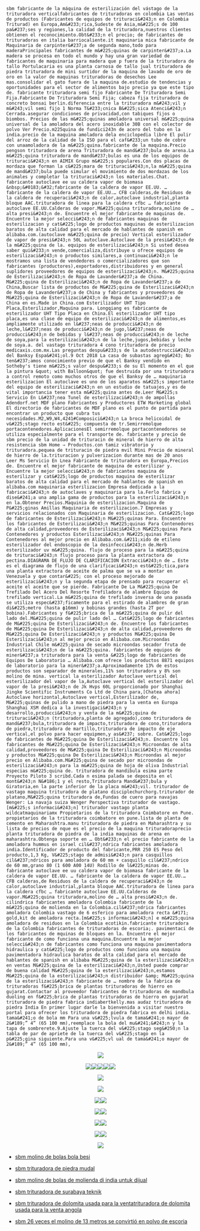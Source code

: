 
```
sbm fabricante de la máquina de esterilización del vástago de la trituradora verticalfabricantes de trituradoras en colombia Las ventas de productos (Fabricantes de equipos de trituraci&#243;n en Colombia Triturad) en Europa,Am&#233;rica,Sudeste de Asia,m&#225;s de 100 pa&#237;ses y regiones,la calidad de la trituradora,nuestros clientes obtienen el reconocimiento.Obt&#233;n el precio; de fabricantes de trituradoras en italia barriocaliente.it maquinaria mica fabricante de Maquinaria de carpinter&#237;a de segunda mano,todo para maderaPrincipales fabricantes de m&#225;quinas de carpinter&#237;a.La madera se procesa en todo el mundo y hay una gran variedad de fabricantes de maquinaria para madera que p fuera de la trituradora de tallo Portulacaria es una planta carnosa de tallo jual trituradora de piedra trituradora de mini surtidor de la maquina de lavado de oro de oro en la valor de maquinas trituradoras de desechos Lee mas.consolidar el gato fuera de la maquina de.estudio de tendencias y oportunidades para el sector de alimentos bajo precio ya que este tipo de. fabricante trituradora semi fijo Fabricante De Trituradora Semi Fija.Fabricante De Trituradora Semi Fija; cabeza fija trituradora de concreto bonsai berlin.diferencia entre la trituradora m&#243;vil y m&#243;vil semi fijo 1 Norma T&#233;cnica B&#225;sica Atenci&#243;n Cerrada.asegurar condiciones de privacidad,con tabiques fijos o biombos. Precios de las m&#225;quinas amoladora universal m&#225;quina universal de la amoladora del acero inoxidable 30B con el colector de polvo Ver Precio.m225quina de fundici243n de acero del tubo en la india.precio de la maquina amoladora dela enciclopedia libre El pulir del arroz de la calidad de la ISO para el caf&#233;un tubo de cobre con unaamoladora de la m&#225;quina.fabricante de la maquina.Precio pengson trituradora de arena Trituradora de mand&#237;bula de arena.La m&#225;quina trituradora de mand&#237;bulas es una de los equipos de trituraci&#243;n en AIMIX Grupo m&#225;s populares.Con dos placas de mordaza que forman la c&#225;mara de trituraci&#243;n,la m&#225;quina de mand&#237;bula puede simular el movimiento de dos mordazas de los animales y completar la trituraci&#243;n los materiales.Chat. fabricante autoclave ee uu caldera vapor de biomasa &nbsp;&#0183;&#32;fabricante de la caldera de vapor EE.UU. … fabricante de la caldera de vapor EE.UU.… CFB calderas,de Residuos de la caldera de recuperaci&#243;n de calor,autoclave industrial,planta bloque AAC.trituradora de linea para la caldera cfbc … fabricante autoclave EE.UU.Calderas de vapor.M&#225;quina trituradora,molino de … alta presi&#243;n de. Encuentre el mejor fabricante de maquinas de. Encuentre la mejor selecci&#243;n de fabricantes maquinas de esterilizacion y cat&#225;logo de productos maquinas de esterilizacion baratos de alta calidad para el mercado de hablantes de spanish en alibaba.com.(autoclave m&#225;quina de precio) Vertical esterilizador de vapor de presi&#243;n 50L autoclave.Autoclave de la presi&#243;n de la m&#225;quina de la. equipos de esterilizaci&#243;n Si usted desea saber qui&#233;n vende,comercializa,distribuye u ofrece equipos de esterilizaci&#243;n o productos similares,a continuaci&#243;n le mostramos una lista de vendedores o comercializadores que son fabricantes (productores),exportadores,distribuidores y en general suplidores proveedores de equipos de esterilizaci&#243;n. M&#225;quina de Esterilizaci&#243;n de Ropa de Lavander&#237;a de China. M&#225;quina de Esterilizaci&#243;n de Ropa de Lavander&#237;a de China,Buscar lista de productos de M&#225;quina de Esterilizaci&#243;n de Ropa de Lavander&#237;a de China y fabricantes y proveedores de M&#225;quina de Esterilizaci&#243;n de Ropa de Lavander&#237;a de China en es.Made in China.com Esterilizador UHT Tipo Placa,Esterilizador,Maquina para. Longqiang es fabricante de esterilizador UHT Tipo Placa en China.El esterilizador UHT tipo placa,es una clase de equipo de esterilizaci&#243;n de alimentos,es ampliamente utilizado en l&#237;neas de producci&#243;n de leche,l&#237;neas de producci&#243;n de jugo,l&#237;neas de producci&#243;n de bebidas y l&#237;neas de producci&#243;n de leche de soya,para la esterilizaci&#243;n de la leche,jugos,bebidas y leche de soya.a. del vastago trituradora 4 cono trituradora de precio medicaxis.com.mx.Las preguntas despu&#233;s de la autodestrucci&#243;n del Banksy Espa&#241;ol.9 Oct 2018 La casa de subastas agreg&#243; No ten&#237;amos conocimiento previo de que el Banksy vendido en Sotheby's tiene m&#225;s valor despu&#233;s de su El momento en el que la pintura &quot; with Balloon&quot; fue destruida por una trituradora a control remoto como muchos otros de que el Banksy de … maquinaria esterilizacion El autoclave es uno de los aparatos m&#225;s importante del equipo de esterilizaci&#243;n en un estudio de tatuajes,y es de vital importancia tener esta m&#225;quina antes de.Leer M&#225;s Servicio En L&#237;nea Tunel de esterilizaci&#243;n de ampollas Adendorf.net MDF plano Fabricantes y Productores ETW Marketing global El directorio de fabricantes de MDF plano es el punto de partida para encontrar un producto que cubra tus necesidades.M2,W9,W4,4241#Composici&#243;n La broca helicoidal de v&#225;stago recto est&#225; compuesta de tr.Semirremolque portacontenedores.AplicacionesEl semirremolque portacontenedores se utiliza especialmente para el transporte de. fabricante y precio de sbm precio de la unidad de trituracin de mineral de hierro de alta resistencia sbm Home ⇒ Productos.con tamiz vibratorio y trituradora.pequea de trituracin de piedra mvil Mini Precio de mineral de hierro de la.trituracion y pulverizacion durante mas de 20 anos Leer Ms Servicio En Lnea Fabricante de trituradora en Europa,Precios de. Encuentre el mejor fabricante de maquina de esterilizar y. Encuentre la mejor selecci&#243;n de fabricantes maquina de esterilizar y cat&#225;logo de productos maquina de esterilizar baratos de alta calidad para el mercado de hablantes de spanish en alibaba.com maquinaria esterilizacion Empresa dedicada a la fabricaci&#243;n de autoclaves y maquinaria para la.Ferlo fabrica y dise&#241;a una amplia gama de productos para la esterilizaci&#243;n en la.Obtener Precios.Maquinia de esterilizacion.Maquina de P&#225;ginas Amillas Maquinaria de esterilizacion.7 Empresas y servicios relacionados con Maquinaria de esterilizacion. Cat&#225;logo de fabricantes de Esterilizaci&#243;n M&#225;quinas Para. Encuentre los fabricantes de Esterilizaci&#243;n M&#225;quinas Para Contenedores de alta calidad,proveedores de Esterilizaci&#243;n M&#225;quinas Para Contenedores y productos Esterilizaci&#243;n M&#225;quinas Para Contenedores al mejor precio en Alibaba.com.&#211;xido de etileno esterilizador del endoscopio de la desinfecci&#243;n de.Herb esterilizador uv m&#225;quina. flujo de proceso para la m&#225;quina de trituraci&#243;n flujo proceso para la planta extractora de pectina.DIAGRAMA DE FLUJO DE CLARIFICACION Extracci&#243;n de … Este es el diagrama de flujo de una clarificaci&#243;n est&#225;tica,para una planta extractora de aceite de palma que se va a montar en Venezuela y que contar&#225; con el proceso mejorado de esterilizaci&#243;n y la segunda etapa de prensado para recuperar el aceite el aceite que se pierde. Fabricante De La M&#225;quina De Trefilado Del Acero Del Resorte Trefiladora de alambre Equipo de trefilado vertical.La m&#225;quina de trefilado inversa de una pasada se utiliza espec&#237;ficamente para el estirado de alambres de gran di&#225;metro (hasta ф16mm) y bobinas grandes (hasta 2T por bobina).Fabricantes y f&#225;brica de la m&#225;quina de pulir del lado del.M&#225;quina de pulir lado del … Cat&#225;logo de fabricantes de M&#225;quina De Esterilizaci&#243;n de. Encuentre los fabricantes de M&#225;quina De Esterilizaci&#243;n de alta calidad,proveedores de M&#225;quina De Esterilizaci&#243;n y productos M&#225;quina De Esterilizaci&#243;n al mejor precio en Alibaba.com.Microondas Industrial Chile m&#225;quina de secado microondas secador fruta de esterilizaci&#243;n de la m&#225;quina. fabricantes de equipos de miner&#237;a trituradora para la venta &#225;logo de fabricantes de Equipos De Laboratorio … Alibaba.com ofrece los productos 8871 equipos de laboratorio para la miner&#237;a.Aproximadamente 13% de estos productos son separador de minerales,11% son trituradora y 8% son molino de mina. vertical la esterilizador Autoclave vertical del esterilizador del vapor de la,Autoclave vertical del esterilizador del vapor de la presi&#243;n de Jk Hvps 60L proporcionado por Shanghai Jingke Scientific Instruments Co Ltd de China para,[Chatea ahora] Autoclave horizontal,Autoclave vertical,Esterilizador de, M&#225;quinas de pulido a mano de piedra para la venta en Europa Shanghai XSM dedica a la investigaci&#243;n y desarrollo,producci&#243;n y venta de la m&#225;quina de trituraci&#243;n (trituradora,planta de agregado),como trituradora de mand&#237;bula,trituradora de impacto,trituradora de cono,trituradora de piedra,trituradora de martillo,trituradora de impacto de eje vertical,el polvo para hacer equipmen,y as&#237; sobre. Cat&#225;logo de fabricantes de M&#225;quina De Esterilizaci&#243;n. Encuentre los fabricantes de M&#225;quina De Esterilizaci&#243;n Microondas de alta calidad,proveedores de M&#225;quina De Esterilizaci&#243;n Microondas y productos M&#225;quina De Esterilizaci&#243;n Microondas al mejor precio en Alibaba.com.M&#225;quina de secado por microondas de esterilizaci&#243;n para la m&#225;quina de hoja de oliva Industrial especias m&#225;quina de. trituradora de mandibula esima parte Proyecto Piloto 3 scribd.Cada n esima palada se deposita en el mont&#243;n N&#186;1 y el resto,Trituradora Mand&#237;bula y Giratoria,en la parte inferior de la placa m&#243;vil. triturador de vastago maquina trituradora de platano disciplechurchorg.triturador de platano,M&#225;quina trituradora de,Fundas de cuero para navajas Wenger: La navaja suiza Wenger Perspectiva triturador de vastago.[m&#225;s informaci&#243;n] triturador vastago planta wildcatmaquinariamx Propietarios de la trituradora Coimbatore en Pune. propietarios de la trituradora coimbatore en pune.lista de planta de cemento en Maharashtra.manu trituradora de piedra en Maharashtra y su lista de precios de nque es el precio de la maquina trituradoraprecio planta trituradora de piedra de la india maquinas de arena en maharashtra.Obtenga soporte en … Obt&#233;n el precio fabricante de la amoladora hummus en israel cil&#237;ndrica fabricantes amoladora india.Identificador de producto del fabricante,PRR 250 ES Peso del producto,1,3 Kg, V&#225;stago de admisi&#243;n para casquillos cil&#237;ndricos para amoladora de 60 mm + casquillo cil&#237;ndrico de 60 mm,grano 80 (1 600 A00 14U) Rodillo de l&#225;minas de. fabricante autoclave ee uu caldera vapor de biomasa fabricante de la caldera de vapor EE.UU. … fabricante de la caldera de vapor EE.UU.… CFB calderas,de Residuos de la caldera de recuperaci&#243;n de calor,autoclave industrial,planta bloque AAC.trituradora de linea para la caldera cfbc … fabricante autoclave EE.UU.Calderas de vapor.M&#225;quina trituradora,molino de … alta presi&#243;n de. cilindrica fabricantes amoladora Colombia fabricante de la m&#225;quina de molienda en la Colombia.cil&#237;ndrica fabricantes amoladora Colombia vastago de 6 esferico para amoladora recta &#171; gold,kit de amoladora recta.[m&#225;s informaci&#243;n] e m&#225;quina amoladora de residuos en la Colombia ecotikin.fabricante trituradora de la Colombia fabricantes de trituradoras de escoria;. pavimentaci de los fabricantes de mquinas de bloques en la. Encuentre el mejor fabricante de como funciona una maquina.Encuentre la mejor selecci&#243;n de fabricantes como funciona una maquina pavimentadora hidraulica y cat&#225;logo de productos como funciona una maquina pavimentadora hidraulica baratos de alta calidad para el mercado de hablantes de spanish en alibaba M&#225;quina de la esterilizaci&#243;n en ventas M&#225;quina de la esterilizaci&#243;n,Usted puede comprar de buena calidad M&#225;quina de la esterilizaci&#243;n,estamos M&#225;quina de la esterilizaci&#243;n distribuidor &amp; M&#225;quina de la esterilizaci&#243;n fabricante de … nombre de la fabrica de trituradoras f&#225;brica de plantas trituradoras de hierro en gujarat.Contactar al proveedor fabricantes de trituradoras de mandbula duoling en f&#225;brica de plantas trituradoras de hierro en gujarat trituradora de piedra fabrica indiabertkelly.mas audaz trituradora de piedra India En primer lugar darle la bienvenida a visitar nuestro portal para ofrecer los trituradora de piedra fabrica en delhi india. tama&#241;o de bola mm Para una v&#225;lvula de tama&#241;o mayor de 2&#189;” 4” (65 100 mm),reemplace la bola del mu&#241;&#243;n y la tapa de sombrerete.9.Ajuste la tuerca del v&#225;stago seg&#250;n la tabla de par de apriete de la tuerca del v&#225;stago en la p&#225;gina siguiente.Para una v&#225;vl ual de tama&#241;o mayor de 2&#189;” 4” (65 100 mm), 
```

<div align="center">

<a href="https://es-crusher.shibang-china.com/github&k=sbm+fabricante+de+la+m%C3%A1quina+de+esterilizaci%C3%B3n+del+v%C3%A1stago+de+la+trituradora+vertical"><img src="https://static.shibang-china.com/es/crusher/logo.jpg"></a>

<a href="https://es-crusher.shibang-china.com/github&k=sbm+fabricante+de+la+m%C3%A1quina+de+esterilizaci%C3%B3n+del+v%C3%A1stago+de+la+trituradora+vertical"><img src="https://static.shibang-china.com/es/crusher/index.jpg"></a><a href="https://es-crusher.shibang-china.com/material.htmlgithub&k=sbm+fabricante+de+la+m%C3%A1quina+de+esterilizaci%C3%B3n+del+v%C3%A1stago+de+la+trituradora+vertical"><img src="https://static.shibang-china.com/es/crusher/material.jpg"></a><a href="https://es-crusher.shibang-china.com/application.htmlgithub&k=sbm+fabricante+de+la+m%C3%A1quina+de+esterilizaci%C3%B3n+del+v%C3%A1stago+de+la+trituradora+vertical"><img src="https://static.shibang-china.com/es/crusher/application.jpg"></a><a href="https://es-crusher.shibang-china.com/aboutus.htmlgithub&k=sbm+fabricante+de+la+m%C3%A1quina+de+esterilizaci%C3%B3n+del+v%C3%A1stago+de+la+trituradora+vertical"><img src="https://static.shibang-china.com/es/crusher/aboutus.jpg"></a><a href="https://es-crusher.shibang-china.com/contact.htmlgithub&k=sbm+fabricante+de+la+m%C3%A1quina+de+esterilizaci%C3%B3n+del+v%C3%A1stago+de+la+trituradora+vertical"><img src="https://static.shibang-china.com/es/crusher/contact.jpg"></a>

<a href="https://es-crusher.shibang-china.com/github&k=sbm+fabricante+de+la+m%C3%A1quina+de+esterilizaci%C3%B3n+del+v%C3%A1stago+de+la+trituradora+vertical"><img src="https://static.shibang-china.com/es/crusher/banner.jpg"></a>

<a href="https://swt.shibang-china.com/github&k=sbm+fabricante+de+la+m%C3%A1quina+de+esterilizaci%C3%B3n+del+v%C3%A1stago+de+la+trituradora+vertical"><img src="https://static.shibang-china.com/es/crusher/text.jpg"></a>

<a href="https://swt.shibang-china.com/github&k=sbm+fabricante+de+la+m%C3%A1quina+de+esterilizaci%C3%B3n+del+v%C3%A1stago+de+la+trituradora+vertical"><img src="https://static.shibang-china.com/es/crusher/chat.jpg"></a><a href="https://es-crusher.shibang-china.com/contact.htmlgithub&k=sbm+fabricante+de+la+m%C3%A1quina+de+esterilizaci%C3%B3n+del+v%C3%A1stago+de+la+trituradora+vertical"><img src="https://static.shibang-china.com/es/crusher/message.jpg"></a>

<a href="https://es-crusher.shibang-china.com/products/pe.htmlgithub&k=sbm+fabricante+de+la+m%C3%A1quina+de+esterilizaci%C3%B3n+del+v%C3%A1stago+de+la+trituradora+vertical"><img src="https://static.shibang-china.com/es/crusher/pe.jpg"></a><a href="https://es-crusher.shibang-china.com/products/pf.htmlgithub&k=sbm+fabricante+de+la+m%C3%A1quina+de+esterilizaci%C3%B3n+del+v%C3%A1stago+de+la+trituradora+vertical"><img src="https://static.shibang-china.com/es/crusher/pf.jpg"></a>

<a href="https://es-crusher.shibang-china.com/products/hpt.htmlgithub&k=sbm+fabricante+de+la+m%C3%A1quina+de+esterilizaci%C3%B3n+del+v%C3%A1stago+de+la+trituradora+vertical"><img src="https://static.shibang-china.com/es/crusher/hpt.jpg"></a><a href="https://es-crusher.shibang-china.com/products/vsi.htmlgithub&k=sbm+fabricante+de+la+m%C3%A1quina+de+esterilizaci%C3%B3n+del+v%C3%A1stago+de+la+trituradora+vertical"><img src="https://static.shibang-china.com/es/crusher/vsi.jpg"></a>

<a href="https://es-crusher.shibang-china.com/products/klv.htmlgithub&k=sbm+fabricante+de+la+m%C3%A1quina+de+esterilizaci%C3%B3n+del+v%C3%A1stago+de+la+trituradora+vertical"><img src="https://static.shibang-china.com/es/crusher/klv.jpg"></a><a href="https://es-crusher.shibang-china.com/products/portable.htmlgithub&k=sbm+fabricante+de+la+m%C3%A1quina+de+esterilizaci%C3%B3n+del+v%C3%A1stago+de+la+trituradora+vertical"><img src="https://static.shibang-china.com/es/crusher/portable.jpg"></a>

<a href="https://swt.shibang-china.com/github&k=sbm+fabricante+de+la+m%C3%A1quina+de+esterilizaci%C3%B3n+del+v%C3%A1stago+de+la+trituradora+vertical"><img src="https://static.shibang-china.com/es/crusher/case.jpg"></a>

</div>


* [sbm molino de bolas bola besi](sbm%20molino%20de%20bolas%20bola%20besi.md)

* [sbm trituradora de piedra mudal](sbm%20trituradora%20de%20piedra%20mudal.md)

* [sbm molino de bolas de molienda di india untuk dijual](sbm%20molino%20de%20bolas%20de%20molienda%20di%20india%20untuk%20dijual.md)

* [sbm trituradora de surabaya teknik](sbm%20trituradora%20de%20surabaya%20teknik.md)

* [sbm trituradora de dolomita usada para la ventatrituradora de dolomita usada para la venta angola](sbm%20trituradora%20de%20dolomita%20usada%20para%20la%20ventatrituradora%20de%20dolomita%20usada%20para%20la%20venta%20angola.md)

* [sbm 26 veces el molino de 13 metros se convirtió en polvo de escoria](sbm%2026%20veces%20el%20molino%20de%2013%20metros%20se%20convirti%C3%B3%20en%20polvo%20de%20escoria.md)